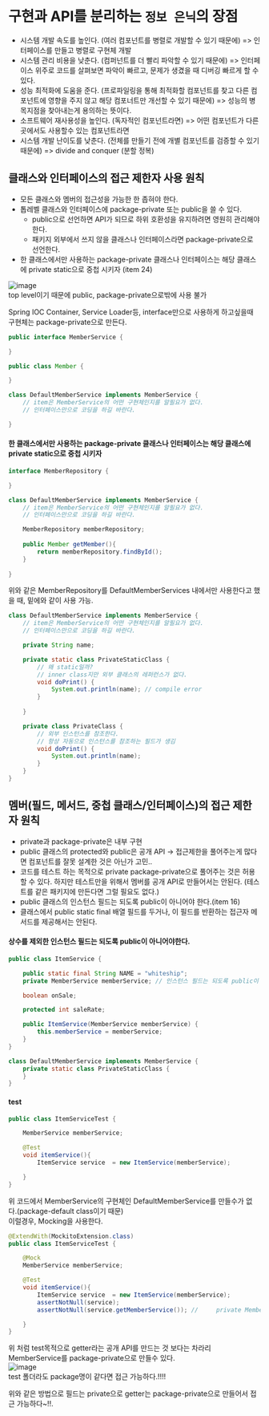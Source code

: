 # 구현과 API를 분리하는 `정보 은닉`의 장점
* 시스템 개발 속도를 높인다. (여러 컴포넌트를 병렬로 개발할 수 있기 때문에) => 인터페이스를 만들고 병렬로 구현체 개발
* 시스템 관리 비용을 낮춘다. (컴퍼넌트를 더 빨리 파악할 수 있기 때문에) => 인터페이스 위주로 코드를 살펴보면 파악이 빠르고, 문제가 생겼을 때 디버깅 빠르게 할 수 있다.
* 성능 최적화에 도움을 준다. (프로파일링을 통해 최적화할 컴포넌트를 찾고 다른 컴포넌트에 영향을 주지 않고 해당 컴포너트만 개선할 수 있기 때문에) => 성능의 병목지점을 찾아내는게 용의하는 뜻이다.
* 소프트웨어 재사용성을 높인다. (독자적인 컴포넌트라면) => 어떤 컴포넌트가 다른 곳에서도 사용할수 있는 컴포넌트라면
* 시스템 개발 난이도를 낮춘다. (전체를 만들기 전에 개별 컴포넌트를 검증할 수 있기 때문에) => divide and conquer (분할 정복) 

## 클래스와 인터페이스의 접근 제한자 사용 원칙
* 모든 클래스와 멤버의 접근성을 가능한 한 좁혀야 한다.
* 톱레벨 클래스와 인터페이스에 package-private 또는 public을 쓸 수 있다. 
  * public으로 선언하면 API가 되므로 하위 호환성을 유지하려면 영원히 관리해야한다.
  * 패키지 외부에서 쓰지 않을 클래스나 인터페이스라면 package-private으로 선언한다.
* 한 클래스에서만 사용하는 package-private 클래스나 인터페이스는 해당 클래스에 private static으로 중첩 시키자 (item 24)


![image](https://user-images.githubusercontent.com/67637716/224220998-eae08701-f2b9-4ca7-8282-b07abff09441.png)  
top level이기 때문에 public, package-private으로밖에 사용 불가  

Spring IOC Container, Service Loader등, interface만으로 사용하게 하고싶을때 구현체는 package-private으로 만든다.

``` java 
public interface MemberService {

}

public class Member {

}

class DefaultMemberService implements MemberService {
    // item은 MemberService의 어떤 구현체인지를 알필요가 없다.
    // 인터페이스만으로 코딩을 하길 바란다.

}

```  

#### 한 클래스에서만 사용하는 package-private 클래스나 인터페이스는 해당 클래스에 private static으로 중첩 시키자
``` java
interface MemberRepository {

}

class DefaultMemberService implements MemberService {
    // item은 MemberService의 어떤 구현체인지를 알필요가 없다.
    // 인터페이스만으로 코딩을 하길 바란다.

    MemberRepository memberRepository;
    
    public Member getMember(){
        return memberRepository.findById();
    }
    
}
```  
위와 같은 MemberRepository를 DefaultMemberServices 내에서만 사용한다고 했을 때, 밑에와 같이 사용 가능.  

``` java
class DefaultMemberService implements MemberService {
    // item은 MemberService의 어떤 구현체인지를 알필요가 없다.
    // 인터페이스만으로 코딩을 하길 바란다.

    private String name;

    private static class PrivateStaticClass {
        // 왜 static일까?
        // inner class지만 외부 클래스의 레퍼런스가 없다.
        void doPrint() {
            System.out.println(name); // compile error
        }
        
    }

    private class PrivateClass {
        // 외부 인스턴스를 참조한다.
        // 항상 자동으로 인스턴스를 참조하는 필드가 생김
        void doPrint() {
            System.out.println(name);
        }
    }
}
```  

## 멤버(필드, 메서드, 중첩 클래스/인터페이스)의 접근 제한자 원칙
* private과 package-private은 내부 구현
* public 클래스의 protected와 public은 공개 API -> 접근제한을 풀어주는게 많다면 컴포넌트를 잘못 설계한 것은 아닌가 고민..  
* 코드를 테스트 하는 목적으로 private package-private으로 풀어주는 것은 허용할 수 있다. 하지만 테스트만을 위해서 멤버를 공개 API로 만들어서는 안된다. (테스트를 같은 패키지에 만든다면 그럴 필요도 없다.)
* public 클래스의 인스턴스 필드는 되도록 public이 아니어야 한다.(item 16)
* 클래스에서 public static final 배열 필드를 두거나, 이 필드를 반환하는 접근자 메서드를 제공해서는 안된다.  

#### 상수를 제외한 인스턴스 필드는 되도록 public이 아니어야한다.
``` java
public class ItemService {

    public static final String NAME = "whiteship";
    private MemberService memberService; // 인스턴스 필드는 되도록 public이 아니어야한다.

    boolean onSale;

    protected int saleRate;

    public ItemService(MemberService memberService) {
        this.memberService = memberService;
    }
}

class DefaultMemberService implements MemberService {
    private static class PrivateStaticClass {
    }
}

```  

#### test
``` java
public class ItemServiceTest {

    MemberService memberService;

    @Test
    void itemService(){
        ItemService service  = new ItemService(memberService);

    }
}

```   
위 코드에서 MemberService의 구현체인 DefaultMemberService를 만들수가 없다.(package-default class이기 때문)  
이럴경우, Mocking을 사용한다.  
``` java
@ExtendWith(MockitoExtension.class)
public class ItemServiceTest {

    @Mock
    MemberService memberService;

    @Test
    void itemService(){
        ItemService service  = new ItemService(memberService);
        assertNotNull(service);
        assertNotNull(service.getMemberService()); //     private MemberService memberService; 

    }
}

```
위 처럼  test목적으로 getter라는 공개 API를 만드는 것 보다는 차라리 MemberService를 package-private으로 만들수 있다.  
![image](https://user-images.githubusercontent.com/67637716/224230170-c4503e46-e98d-4683-b82d-f9ccee0af95a.png)  
test 폴더라도 package명이 같다면 접근 가능하다.!!!!  

위와 같은 방법으로 필드는 private으로 getter는 package-private으로 만들어서 접근 가능하다~!!.  










